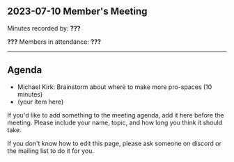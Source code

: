 ## 2023-07-10 Member's Meeting

Minutes recorded by: **???**

**???** Members in attendance: **???**

---

## Agenda

- Michael Kirk: Brainstorm about where to make more pro-spaces (10 minutes)
- (your item here)

If you'd like to add something to the meeting agenda, add it here before the meeting.
Please include your name, topic, and how long you think it should take.



If you don't know how to edit this page, please ask someone on discord or the mailing list to do it for you.
